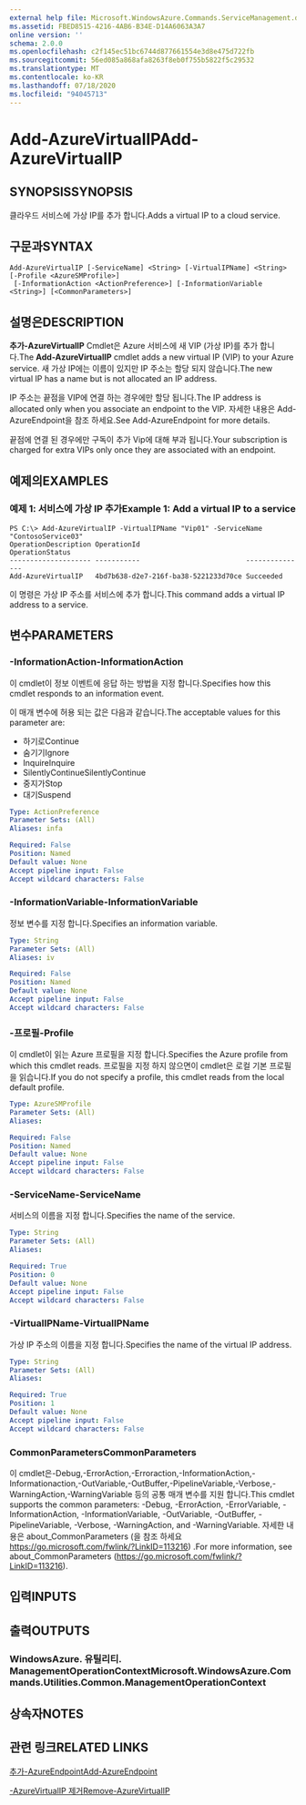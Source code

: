 ```yaml
---
external help file: Microsoft.WindowsAzure.Commands.ServiceManagement.dll-Help.xml
ms.assetid: FBED8515-4216-4AB6-B34E-D14A6063A3A7
online version: ''
schema: 2.0.0
ms.openlocfilehash: c2f145ec51bc6744d877661554e3d8e475d722fb
ms.sourcegitcommit: 56ed085a868afa8263f8eb0f755b5822f5c29532
ms.translationtype: MT
ms.contentlocale: ko-KR
ms.lasthandoff: 07/18/2020
ms.locfileid: "94045713"
---
```

# <span data-ttu-id="4b31b-101">Add-AzureVirtualIP</span><span class="sxs-lookup"><span data-stu-id="4b31b-101">Add-AzureVirtualIP</span></span>

## <span data-ttu-id="4b31b-102">SYNOPSIS</span><span class="sxs-lookup"><span data-stu-id="4b31b-102">SYNOPSIS</span></span>
<span data-ttu-id="4b31b-103">클라우드 서비스에 가상 IP를 추가 합니다.</span><span class="sxs-lookup"><span data-stu-id="4b31b-103">Adds a virtual IP to a cloud service.</span></span>

## <span data-ttu-id="4b31b-104">구문과</span><span class="sxs-lookup"><span data-stu-id="4b31b-104">SYNTAX</span></span>

```
Add-AzureVirtualIP [-ServiceName] <String> [-VirtualIPName] <String> [-Profile <AzureSMProfile>]
 [-InformationAction <ActionPreference>] [-InformationVariable <String>] [<CommonParameters>]
```

## <span data-ttu-id="4b31b-105">설명은</span><span class="sxs-lookup"><span data-stu-id="4b31b-105">DESCRIPTION</span></span>
<span data-ttu-id="4b31b-106">**추가-AzureVirtualIP** Cmdlet은 Azure 서비스에 새 VIP (가상 IP)를 추가 합니다.</span><span class="sxs-lookup"><span data-stu-id="4b31b-106">The **Add-AzureVirtualIP** cmdlet adds a new virtual IP (VIP) to your Azure service.</span></span>
<span data-ttu-id="4b31b-107">새 가상 IP에는 이름이 있지만 IP 주소는 할당 되지 않습니다.</span><span class="sxs-lookup"><span data-stu-id="4b31b-107">The new virtual IP has a name but is not allocated an IP address.</span></span>

<span data-ttu-id="4b31b-108">IP 주소는 끝점을 VIP에 연결 하는 경우에만 할당 됩니다.</span><span class="sxs-lookup"><span data-stu-id="4b31b-108">The IP address is allocated only when you associate an endpoint to the VIP.</span></span>
<span data-ttu-id="4b31b-109">자세한 내용은 Add-AzureEndpoint을 참조 하세요.</span><span class="sxs-lookup"><span data-stu-id="4b31b-109">See Add-AzureEndpoint for more details.</span></span>

<span data-ttu-id="4b31b-110">끝점에 연결 된 경우에만 구독이 추가 Vip에 대해 부과 됩니다.</span><span class="sxs-lookup"><span data-stu-id="4b31b-110">Your subscription is charged for extra VIPs only once they are associated with an endpoint.</span></span>

## <span data-ttu-id="4b31b-111">예제의</span><span class="sxs-lookup"><span data-stu-id="4b31b-111">EXAMPLES</span></span>

### <span data-ttu-id="4b31b-112">예제 1: 서비스에 가상 IP 추가</span><span class="sxs-lookup"><span data-stu-id="4b31b-112">Example 1: Add a virtual IP to a service</span></span>
```
PS C:\> Add-AzureVirtualIP -VirtualIPName "Vip01" -ServiceName "ContosoService03"
OperationDescription OperationId                          OperationStatus
-------------------- -----------                          ---------------
Add-AzureVirtualIP   4bd7b638-d2e7-216f-ba38-5221233d70ce Succeeded
```

<span data-ttu-id="4b31b-113">이 명령은 가상 IP 주소를 서비스에 추가 합니다.</span><span class="sxs-lookup"><span data-stu-id="4b31b-113">This command adds a virtual IP address to a service.</span></span>

## <span data-ttu-id="4b31b-114">변수</span><span class="sxs-lookup"><span data-stu-id="4b31b-114">PARAMETERS</span></span>

### <span data-ttu-id="4b31b-115">-InformationAction</span><span class="sxs-lookup"><span data-stu-id="4b31b-115">-InformationAction</span></span>
<span data-ttu-id="4b31b-116">이 cmdlet이 정보 이벤트에 응답 하는 방법을 지정 합니다.</span><span class="sxs-lookup"><span data-stu-id="4b31b-116">Specifies how this cmdlet responds to an information event.</span></span>

<span data-ttu-id="4b31b-117">이 매개 변수에 허용 되는 값은 다음과 같습니다.</span><span class="sxs-lookup"><span data-stu-id="4b31b-117">The acceptable values for this parameter are:</span></span>

- <span data-ttu-id="4b31b-118">하기로</span><span class="sxs-lookup"><span data-stu-id="4b31b-118">Continue</span></span>
- <span data-ttu-id="4b31b-119">숨기기</span><span class="sxs-lookup"><span data-stu-id="4b31b-119">Ignore</span></span>
- <span data-ttu-id="4b31b-120">Inquire</span><span class="sxs-lookup"><span data-stu-id="4b31b-120">Inquire</span></span>
- <span data-ttu-id="4b31b-121">SilentlyContinue</span><span class="sxs-lookup"><span data-stu-id="4b31b-121">SilentlyContinue</span></span>
- <span data-ttu-id="4b31b-122">중지가</span><span class="sxs-lookup"><span data-stu-id="4b31b-122">Stop</span></span>
- <span data-ttu-id="4b31b-123">대기</span><span class="sxs-lookup"><span data-stu-id="4b31b-123">Suspend</span></span>

```yaml
Type: ActionPreference
Parameter Sets: (All)
Aliases: infa

Required: False
Position: Named
Default value: None
Accept pipeline input: False
Accept wildcard characters: False
```

### <span data-ttu-id="4b31b-124">-InformationVariable</span><span class="sxs-lookup"><span data-stu-id="4b31b-124">-InformationVariable</span></span>
<span data-ttu-id="4b31b-125">정보 변수를 지정 합니다.</span><span class="sxs-lookup"><span data-stu-id="4b31b-125">Specifies an information variable.</span></span>

```yaml
Type: String
Parameter Sets: (All)
Aliases: iv

Required: False
Position: Named
Default value: None
Accept pipeline input: False
Accept wildcard characters: False
```

### <span data-ttu-id="4b31b-126">-프로필</span><span class="sxs-lookup"><span data-stu-id="4b31b-126">-Profile</span></span>
<span data-ttu-id="4b31b-127">이 cmdlet이 읽는 Azure 프로필을 지정 합니다.</span><span class="sxs-lookup"><span data-stu-id="4b31b-127">Specifies the Azure profile from which this cmdlet reads.</span></span>
<span data-ttu-id="4b31b-128">프로필을 지정 하지 않으면이 cmdlet은 로컬 기본 프로필을 읽습니다.</span><span class="sxs-lookup"><span data-stu-id="4b31b-128">If you do not specify a profile, this cmdlet reads from the local default profile.</span></span>

```yaml
Type: AzureSMProfile
Parameter Sets: (All)
Aliases: 

Required: False
Position: Named
Default value: None
Accept pipeline input: False
Accept wildcard characters: False
```

### <span data-ttu-id="4b31b-129">-ServiceName</span><span class="sxs-lookup"><span data-stu-id="4b31b-129">-ServiceName</span></span>
<span data-ttu-id="4b31b-130">서비스의 이름을 지정 합니다.</span><span class="sxs-lookup"><span data-stu-id="4b31b-130">Specifies the name of the service.</span></span>

```yaml
Type: String
Parameter Sets: (All)
Aliases: 

Required: True
Position: 0
Default value: None
Accept pipeline input: False
Accept wildcard characters: False
```

### <span data-ttu-id="4b31b-131">-VirtualIPName</span><span class="sxs-lookup"><span data-stu-id="4b31b-131">-VirtualIPName</span></span>
<span data-ttu-id="4b31b-132">가상 IP 주소의 이름을 지정 합니다.</span><span class="sxs-lookup"><span data-stu-id="4b31b-132">Specifies the name of the virtual IP address.</span></span>

```yaml
Type: String
Parameter Sets: (All)
Aliases: 

Required: True
Position: 1
Default value: None
Accept pipeline input: False
Accept wildcard characters: False
```

### <span data-ttu-id="4b31b-133">CommonParameters</span><span class="sxs-lookup"><span data-stu-id="4b31b-133">CommonParameters</span></span>
<span data-ttu-id="4b31b-134">이 cmdlet은-Debug,-ErrorAction,-Erroraction,-InformationAction,-Informationaction,-OutVariable,-OutBuffer,-PipelineVariable,-Verbose,-WarningAction,-WarningVariable 등의 공통 매개 변수를 지원 합니다.</span><span class="sxs-lookup"><span data-stu-id="4b31b-134">This cmdlet supports the common parameters: -Debug, -ErrorAction, -ErrorVariable, -InformationAction, -InformationVariable, -OutVariable, -OutBuffer, -PipelineVariable, -Verbose, -WarningAction, and -WarningVariable.</span></span> <span data-ttu-id="4b31b-135">자세한 내용은 about_CommonParameters (을 참조 하세요 https://go.microsoft.com/fwlink/?LinkID=113216) .</span><span class="sxs-lookup"><span data-stu-id="4b31b-135">For more information, see about_CommonParameters (https://go.microsoft.com/fwlink/?LinkID=113216).</span></span>

## <span data-ttu-id="4b31b-136">입력</span><span class="sxs-lookup"><span data-stu-id="4b31b-136">INPUTS</span></span>

## <span data-ttu-id="4b31b-137">출력</span><span class="sxs-lookup"><span data-stu-id="4b31b-137">OUTPUTS</span></span>

### <span data-ttu-id="4b31b-138">WindowsAzure. 유틸리티. ManagementOperationContext</span><span class="sxs-lookup"><span data-stu-id="4b31b-138">Microsoft.WindowsAzure.Commands.Utilities.Common.ManagementOperationContext</span></span>

## <span data-ttu-id="4b31b-139">상속자</span><span class="sxs-lookup"><span data-stu-id="4b31b-139">NOTES</span></span>

## <span data-ttu-id="4b31b-140">관련 링크</span><span class="sxs-lookup"><span data-stu-id="4b31b-140">RELATED LINKS</span></span>

[<span data-ttu-id="4b31b-141">추가-AzureEndpoint</span><span class="sxs-lookup"><span data-stu-id="4b31b-141">Add-AzureEndpoint</span></span>](./Add-AzureEndpoint.md)

[<span data-ttu-id="4b31b-142">-AzureVirtualIP 제거</span><span class="sxs-lookup"><span data-stu-id="4b31b-142">Remove-AzureVirtualIP</span></span>](./Remove-AzureVirtualIP.md)


